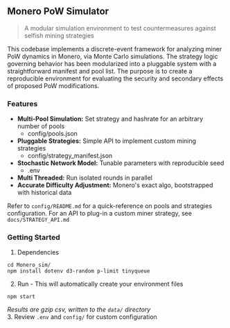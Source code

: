 ## Monero PoW Simulator
> A modular simulation environment to test countermeasures against selfish mining strategies

This codebase implements a discrete-event framework for analyzing miner PoW dynamics in Monero, via Monte Carlo simulations. The strategy logic governing behavior has been modularized into a pluggable system with a straightforward manifest and pool list. The purpose is to create a reproducible environment for evaluating the security and secondary effects of proposed PoW modifications.

### Features
- **Multi-Pool Simulation:**  Set strategy and hashrate for an arbitrary number of pools 
  - config/pools.json
- **Pluggable Strategies:**  Simple API to implement custom mining strategies
  - config/strategy_manifest.json
- **Stochastic Network Model:**  Tunable parameters with reproducible seed
  - .env
- **Multi Threaded:** Run isolated rounds in parallel
- **Accurate Difficulty Adjustment:**  Monero's exact algo, bootstrapped with historical data 

Refer to `config/README.md` for a quick-reference on pools and strategies configuration. For an API to plug-in a custom miner strategy, see `docs/STRATEGY_API.md`

### Getting Started
1. Dependencies
```
cd Monero_sim/
npm install dotenv d3-random p-limit tinyqueue
```
2. Run - This will automatically create your environment files
```
npm start
```
*Results are gzip csv, written to the `data/` directory*   
3. Review `.env` and `config/` for custom configuration   
